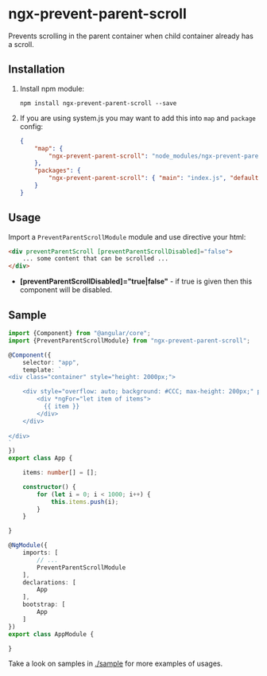 # ngx-prevent-parent-scroll

Prevents scrolling in the parent container when child container already has a scroll.

## Installation

1. Install npm module:
    
    `npm install ngx-prevent-parent-scroll --save`

2. If you are using system.js you may want to add this into `map` and `package` config:

    ```json
    {
        "map": {
            "ngx-prevent-parent-scroll": "node_modules/ngx-prevent-parent-scroll"
        },
        "packages": {
            "ngx-prevent-parent-scroll": { "main": "index.js", "defaultExtension": "js" }
        }
    }
    ```

## Usage

Import a `PreventParentScrollModule` module and use directive your html:


```html
<div preventParentScroll [preventParentScrollDisabled]="false">
    ... some content that can be scrolled ...
</div>
```

* **[preventParentScrollDisabled]="true|false"** - if true is given then this component will be disabled.

## Sample

```typescript
import {Component} from "@angular/core";
import {PreventParentScrollModule} from "ngx-prevent-parent-scroll";

@Component({
    selector: "app",
    template: `
<div class="container" style="height: 2000px;">

    <div style="overflow: auto; background: #CCC; max-height: 200px;" preventParentScroll>
        <div *ngFor="let item of items">
          {{ item }}
        </div>
    </div>
    
</div>
`
})
export class App {

    items: number[] = [];

    constructor() {
        for (let i = 0; i < 1000; i++) {
            this.items.push(i);
        }
    }

}

@NgModule({
    imports: [
        // ...
        PreventParentScrollModule
    ],
    declarations: [
        App
    ],
    bootstrap: [
        App
    ]
})
export class AppModule {

}
```

Take a look on samples in [./sample](https://github.com/pleerock/ngx-prevent-parent-scroll/tree/master/sample) for more examples of
usages.
